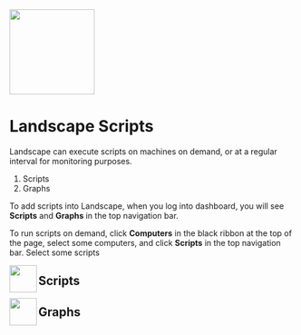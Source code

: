 <img src="https://assets.ubuntu.com/v1/bc04c279-landscape-title-logo-white.svg" height="150">


# Landscape Scripts

Landscape can execute scripts on machines on demand, or at a regular interval for monitoring purposes.

1. Scripts
2. Graphs

To add scripts into Landscape, when you log into dashboard, you will see **Scripts** and **Graphs** in the top navigation bar.

To run scripts on demand, click **Computers** in the black ribbon at the top of the page, select some computers, and click **Scripts** in the top navigation bar. Select some scripts 

<img src="https://assets.ubuntu.com/v1/c9dc2869-Use-snap-commands.svg" height="48" align="left">

## Scripts

<img src="https://assets.ubuntu.com/v1/d3aa493c-Build-your-first-snap.svg" height="48" align="left">

## Graphs
